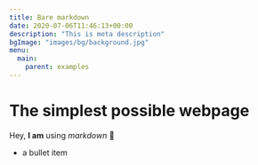 ```yaml
---
title: Bare markdown
date: 2020-07-06T11:46:13+00:00
description: "This is meta description"
bgImage: "images/bg/background.jpg"
menu:
  main:
    parent: examples
---
```


# The simplest possible webpage

Hey, **I am** using *markdown* 🙂

- a bullet item
